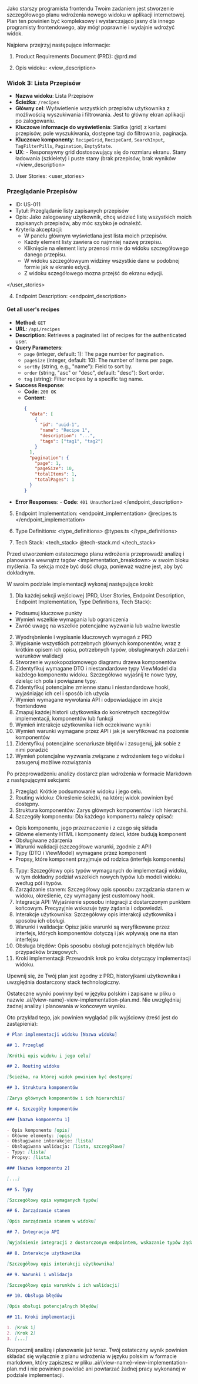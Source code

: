 Jako starszy programista frontendu Twoim zadaniem jest stworzenie szczegółowego planu wdrożenia nowego widoku w aplikacji internetowej. Plan ten powinien być kompleksowy i wystarczająco jasny dla innego programisty frontendowego, aby mógł poprawnie i wydajnie wdrożyć widok.

Najpierw przejrzyj następujące informacje:

1. Product Requirements Document (PRD):
   <prd>
   @prd.md
   </prd>

2. Opis widoku:
   <view_description>

### Widok 3: Lista Przepisów

- **Nazwa widoku**: Lista Przepisów
- **Ścieżka**: `/recipes`
- **Główny cel**: Wyświetlenie wszystkich przepisów użytkownika z możliwością wyszukiwania i filtrowania. Jest to główny ekran aplikacji po zalogowaniu.
- **Kluczowe informacje do wyświetlenia**: Siatka (grid) z kartami przepisów, pole wyszukiwania, dostępne tagi do filtrowania, paginacja.
- **Kluczowe komponenty**: `RecipeGrid`, `RecipeCard`, `SearchInput`, `TagFilterPills`, `Pagination`, `EmptyState`.
- **UX**: - Responsywny grid dostosowujący się do rozmiaru ekranu. Stany ładowania (szkielety) i puste stany (brak przepisów, brak wyników
  </view_description>

3. User Stories:
   <user_stories>

### Przeglądanie Przepisów

- ID: US-011
- Tytuł: Przeglądanie listy zapisanych przepisów
- Opis: Jako zalogowany użytkownik, chcę widzieć listę wszystkich moich zapisanych przepisów, aby móc szybko je odnaleźć.
- Kryteria akceptacji:
  - W panelu głównym wyświetlana jest lista moich przepisów.
  - Każdy element listy zawiera co najmniej nazwę przepisu.
  - Kliknięcie na element listy przenosi mnie do widoku szczegółowego danego przepisu.
  - W widoku szczegółowyum widzimy wszystkie dane w podobnej formie jak w ekranie edycji.
  - Z widoku sczegółowego mozna przejść do ekranu edycji.

</user_stories>

4. Endpoint Description:
   <endpoint_description>

#### Get all user's recipes

- **Method**: `GET`
- **URL**: `/api/recipes`
- **Description**: Retrieves a paginated list of recipes for the authenticated user.
- **Query Parameters**:
  - `page` (integer, default: 1): The page number for pagination.
  - `pageSize` (integer, default: 10): The number of items per page.
  - `sortBy` (string, e.g., "name"): Field to sort by.
  - `order` (string, "asc" or "desc", default: "desc"): Sort order.
  - `tag` (string): Filter recipes by a specific tag name.
- **Success Response**:
  - **Code**: `200 OK`
  - **Content**:
    ```json
    {
      "data": [
        {
          "id": "uuid-1",
          "name": "Recipe 1",
          "description": "...",
          "tags": ["tag1", "tag2"]
        }
      ],
      "pagination": {
        "page": 1,
        "pageSize": 10,
        "totalItems": 1,
        "totalPages": 1
      }
    }
    ```
- **Error Responses**: - **Code**: `401 Unauthorized`
  </endpoint_description>

5. Endpoint Implementation:
   <endpoint_implementation>
   @recipes.ts
   </endpoint_implementation>

6. Type Definitions:
   <type_definitions>
   @types.ts
   </type_definitions>

7. Tech Stack:
   <tech_stack>
   @tech-stack.md
   </tech_stack>

Przed utworzeniem ostatecznego planu wdrożenia przeprowadź analizę i planowanie wewnątrz tagów <implementation_breakdown> w swoim bloku myślenia. Ta sekcja może być dość długa, ponieważ ważne jest, aby być dokładnym.

W swoim podziale implementacji wykonaj następujące kroki:

1. Dla każdej sekcji wejściowej (PRD, User Stories, Endpoint Description, Endpoint Implementation, Type Definitions, Tech Stack):

- Podsumuj kluczowe punkty
- Wymień wszelkie wymagania lub ograniczenia
- Zwróć uwagę na wszelkie potencjalne wyzwania lub ważne kwestie

2. Wyodrębnienie i wypisanie kluczowych wymagań z PRD
3. Wypisanie wszystkich potrzebnych głównych komponentów, wraz z krótkim opisem ich opisu, potrzebnych typów, obsługiwanych zdarzeń i warunków walidacji
4. Stworzenie wysokopoziomowego diagramu drzewa komponentów
5. Zidentyfikuj wymagane DTO i niestandardowe typy ViewModel dla każdego komponentu widoku. Szczegółowo wyjaśnij te nowe typy, dzieląc ich pola i powiązane typy.
6. Zidentyfikuj potencjalne zmienne stanu i niestandardowe hooki, wyjaśniając ich cel i sposób ich użycia
7. Wymień wymagane wywołania API i odpowiadające im akcje frontendowe
8. Zmapuj każdej historii użytkownika do konkretnych szczegółów implementacji, komponentów lub funkcji
9. Wymień interakcje użytkownika i ich oczekiwane wyniki
10. Wymień warunki wymagane przez API i jak je weryfikować na poziomie komponentów
11. Zidentyfikuj potencjalne scenariusze błędów i zasugeruj, jak sobie z nimi poradzić
12. Wymień potencjalne wyzwania związane z wdrożeniem tego widoku i zasugeruj możliwe rozwiązania

Po przeprowadzeniu analizy dostarcz plan wdrożenia w formacie Markdown z następującymi sekcjami:

1. Przegląd: Krótkie podsumowanie widoku i jego celu.
2. Routing widoku: Określenie ścieżki, na której widok powinien być dostępny.
3. Struktura komponentów: Zarys głównych komponentów i ich hierarchii.
4. Szczegóły komponentu: Dla każdego komponentu należy opisać:

- Opis komponentu, jego przeznaczenie i z czego się składa
- Główne elementy HTML i komponenty dzieci, które budują komponent
- Obsługiwane zdarzenia
- Warunki walidacji (szczegółowe warunki, zgodnie z API)
- Typy (DTO i ViewModel) wymagane przez komponent
- Propsy, które komponent przyjmuje od rodzica (interfejs komponentu)

5. Typy: Szczegółowy opis typów wymaganych do implementacji widoku, w tym dokładny podział wszelkich nowych typów lub modeli widoku według pól i typów.
6. Zarządzanie stanem: Szczegółowy opis sposobu zarządzania stanem w widoku, określenie, czy wymagany jest customowy hook.
7. Integracja API: Wyjaśnienie sposobu integracji z dostarczonym punktem końcowym. Precyzyjnie wskazuje typy żądania i odpowiedzi.
8. Interakcje użytkownika: Szczegółowy opis interakcji użytkownika i sposobu ich obsługi.
9. Warunki i walidacja: Opisz jakie warunki są weryfikowane przez interfejs, których komponentów dotyczą i jak wpływają one na stan interfejsu
10. Obsługa błędów: Opis sposobu obsługi potencjalnych błędów lub przypadków brzegowych.
11. Kroki implementacji: Przewodnik krok po kroku dotyczący implementacji widoku.

Upewnij się, że Twój plan jest zgodny z PRD, historyjkami użytkownika i uwzględnia dostarczony stack technologiczny.

Ostateczne wyniki powinny być w języku polskim i zapisane w pliku o nazwie .ai/{view-name}-view-implementation-plan.md. Nie uwzględniaj żadnej analizy i planowania w końcowym wyniku.

Oto przykład tego, jak powinien wyglądać plik wyjściowy (treść jest do zastąpienia):

```markdown
# Plan implementacji widoku [Nazwa widoku]

## 1. Przegląd

[Krótki opis widoku i jego celu]

## 2. Routing widoku

[Ścieżka, na której widok powinien być dostępny]

## 3. Struktura komponentów

[Zarys głównych komponentów i ich hierarchii]

## 4. Szczegóły komponentów

### [Nazwa komponentu 1]

- Opis komponentu [opis]
- Główne elementy: [opis]
- Obsługiwane interakcje: [lista]
- Obsługiwana walidacja: [lista, szczegółowa]
- Typy: [lista]
- Propsy: [lista]

### [Nazwa komponentu 2]

[...]

## 5. Typy

[Szczegółowy opis wymaganych typów]

## 6. Zarządzanie stanem

[Opis zarządzania stanem w widoku]

## 7. Integracja API

[Wyjaśnienie integracji z dostarczonym endpointem, wskazanie typów żądania i odpowiedzi]

## 8. Interakcje użytkownika

[Szczegółowy opis interakcji użytkownika]

## 9. Warunki i walidacja

[Szczegółowy opis warunków i ich walidacji]

## 10. Obsługa błędów

[Opis obsługi potencjalnych błędów]

## 11. Kroki implementacji

1. [Krok 1]
2. [Krok 2]
3. [...]
```

Rozpocznij analizę i planowanie już teraz. Twój ostateczny wynik powinien składać się wyłącznie z planu wdrożenia w języku polskim w formacie markdown, który zapiszesz w pliku .ai/{view-name}-view-implementation-plan.md i nie powinien powielać ani powtarzać żadnej pracy wykonanej w podziale implementacji.
